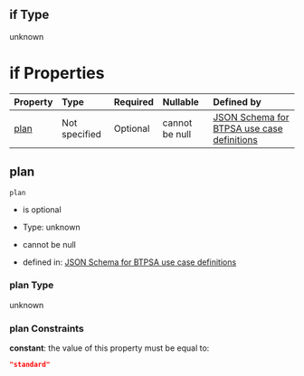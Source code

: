 ## if Type

unknown

# if Properties

| Property      | Type          | Required | Nullable       | Defined by                                                                                                                                                                                                                                  |
| :------------ | :------------ | :------- | :------------- | :------------------------------------------------------------------------------------------------------------------------------------------------------------------------------------------------------------------------------------------ |
| [plan](#plan) | Not specified | Optional | cannot be null | [JSON Schema for BTPSA use case definitions](btpsa-usecase-properties-services-items-allof-2-then-allof-46-then-allof-1-if-properties-plan.md "undefined#/properties/services/items/allOf/2/then/allOf/46/then/allOf/1/if/properties/plan") |

## plan



`plan`

*   is optional

*   Type: unknown

*   cannot be null

*   defined in: [JSON Schema for BTPSA use case definitions](btpsa-usecase-properties-services-items-allof-2-then-allof-46-then-allof-1-if-properties-plan.md "undefined#/properties/services/items/allOf/2/then/allOf/46/then/allOf/1/if/properties/plan")

### plan Type

unknown

### plan Constraints

**constant**: the value of this property must be equal to:

```json
"standard"
```
